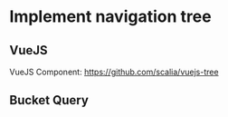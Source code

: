 # Implement navigation tree

## VueJS
VueJS Component: https://github.com/scalia/vuejs-tree

## Bucket Query
